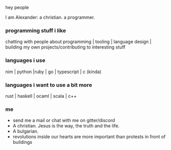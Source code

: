 hey people

I am Alexander: a christian. a programmer.

### programming stuff i like

chatting with people about programming | tooling | language design | building my own projects/contributing to interesting stuff

### languages i use

nim | python |ruby | go | typescript | c (kinda)

### languages i want to use a bit more

rust | haskell | ocaml | scala | c++

### me

* send me a mail or chat with me on gitter/discord
* A christian. Jesus is the way, the truth and the life.
* A bulgarian. 
* revolutions inside our hearts are more important than protests in front of buildings




